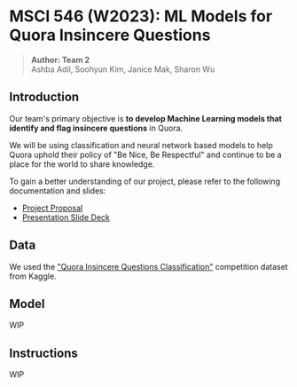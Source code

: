 # MSCI 546 (W2023): ML Models for Quora Insincere Questions

> **Author: Team 2**  
> Ashba Adil, Soohyun Kim, Janice Mak, Sharon Wu

## Introduction

Our team's primary objective is **to develop Machine Learning models that identify and flag insincere questions** in Quora.  

We will be using classification and neural network based models to help Quora uphold their policy of "Be Nice, Be Respectful" and continue to be a place for the world to share knowledge.  

To gain a better understanding of our project, please refer to the following documentation and slides:
* [Project Proposal](https://docs.google.com/document/d/13cpXKZvZLVEbxLRvQ2M6xRziCUPR0a3-YB-31aGaTR8/edit?usp=sharing)
* [Presentation Slide Deck]()

## Data

We used the ["Quora Insincere Questions Classification"](https://www.kaggle.com/competitions/quora-insincere-questions-classification) competition dataset from Kaggle.

## Model

WIP

## Instructions

WIP
